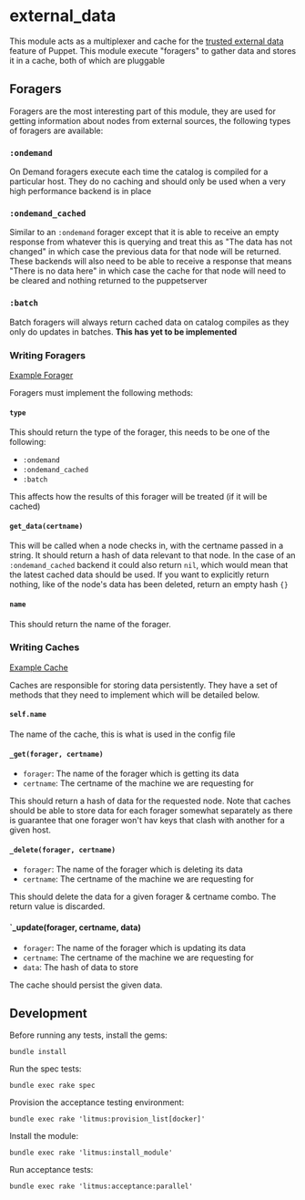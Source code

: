 # external_data

This module acts as a multiplexer and cache for the [trusted external data](https://tickets.puppetlabs.com/browse/PUP-9994) feature of Puppet. This module execute "foragers" to gather data and stores it in a cache, both of which are pluggable

## Foragers

Foragers are the most interesting part of this module, they are used for getting information about nodes from external sources, the following types of foragers are available:

### `:ondemand`

On Demand foragers execute each time the catalog is compiled for a particular host. They do no caching and should only be used when a very high performance backend is in place

### `:ondemand_cached`

Similar to an `:ondemand` forager except that it is able to receive an empty response from whatever this is querying and treat this as "The data has not changed" in which case the previous data for that node will be returned. These backends will also need to be able to receive a response that means "There is no data here" in which case the cache for that node will need to be cleared and nothing returned to the puppetserver

### `:batch`

Batch foragers will always return cached data on catalog compiles as they only do updates in batches. **This has yet to be implemented**

### Writing Foragers

[Example Forager](https://github.com/dylanratcliffe/puppet-external_data/blob/master/lib/puppet_x/external_data/forager/example.rb)

Foragers must implement the following methods:

#### `type`

This should return the type of the forager, this needs to be one of the following:

* `:ondemand`
* `:ondemand_cached`
* `:batch`

This affects how the results of this forager will be treated (if it will be cached)

#### `get_data(certname)`

This will be called when a node checks in, with the certname passed in a string. It should return a hash of data relevant to that node. In the case of an `:ondemand_cached` backend it could also return `nil`, which would mean that the latest cached data should be used. If you want to explicitly return nothing, like of the node's data has been deleted, return an empty hash `{}`

#### `name`

This should return the name of the forager.

### Writing Caches

[Example Cache](https://github.com/dylanratcliffe/puppet-external_data/blob/master/lib/puppet_x/external_data/cache/disk.rb)

Caches are responsible for storing data persistently. They have a set of methods that they need to implement which will be detailed below.

#### `self.name`

The name of the cache, this is what is used in the config file

#### `_get(forager, certname)`

* `forager`: The name of the forager which is getting its data
* `certname`: The certname of the machine we are requesting for

This should return a hash of data for the requested node. Note that caches should be able to store data for each forager somewhat separately as there is guarantee that one forager won't hav keys that clash with another for a given host.

#### `_delete(forager, certname)`

* `forager`: The name of the forager which is deleting its data
* `certname`: The certname of the machine we are requesting for

This should delete the data for a given forager & certname combo. The return value is discarded.

#### `_update(forager, certname, data)

* `forager`: The name of the forager which is updating its data
* `certname`: The certname of the machine we are requesting for
* `data`: The hash of data to store

The cache should persist the given data.

## Development

Before running any tests, install the gems:

```shell
bundle install
```

Run the spec tests:

```shell
bundle exec rake spec
```

Provision the acceptance testing environment:

```shell
bundle exec rake 'litmus:provision_list[docker]'
```

Install the module:

```shell
bundle exec rake 'litmus:install_module'
```

Run acceptance tests:

```shell
bundle exec rake 'litmus:acceptance:parallel'
```